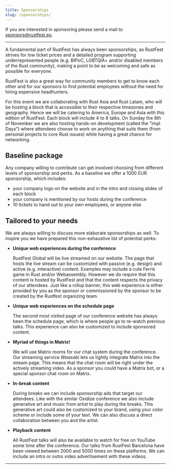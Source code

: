 ```yaml
---
title: Sponsorships
slug: /sponsorships/
---
```


If you are interested in sponsoring please send a mail to <a href="mailto:sponsors@rustfest.eu">sponsors@rustfest.eu</a>.

---

A fundamental part of RustFest has always been sponsorships, as RustFest strives for low ticket prices and a detailed program supporting underrepresented people (e.g. BIPoC, LGBTQIA+ and/or disabled members of the Rust community), making a point to be as welcoming and safe as possible for everyone.

RustFest is also a great way for community members to get to know each other and for our sponsors to find potential employees without the need for hiring expensive headhunters.

For this event we are collaborating with Rust Asia and Rust Latam, who will be hosting a block that is accessible to their respective timezones and geography. Hence we will be catering to America, Europe and Asia with this edition of RustFest. Each block will include 4 to 8 talks. On Sunday the 8th of November we are also hosting hands-on development (called the "impl Days") where attendees choose to work on anything that suits them (from personal projects to core Rust issues) while having a great chance for networking.

<h2>Baseline package</h2>

Any company willing to contribute can get involved choosing from different levels of sponsorship and perks. As a baseline we offer a 1000 EUR sponsorship, which includes:

* your company logo on the website and in the intro and closing slides of each block
* your company is mentioned by our hosts during the conference
* 10 tickets to hand out to your own employees, or anyone else

<h2>Tailored to your needs</h2>

We are always willing to discuss more elaborate sponsorships as well. To inspire you we have prepared this non-exhaustive list of potential perks:

* <b>Unique web experiences during the conference</b>

    RustFest Global will be live streamed on our website. The page that hosts the live stream can be customized with passive (e.g. design) and active (e.g. interactive) content. Examples may include a cute Ferris game in Rust and/or Webassembly. However we do require that this content is hosted by RustFest and that the content respects the privacy of our attendees. Just like a rollup banner, this web experience is either provided by you as the sponsor or commissioned by the sponsor to be created by the Rustfest organizing team.

* <b>Unique web experiences on the schedule page</b>

    The second most visited page of our conference website has always been the schedule page, which is where people go to re-watch previous talks. This experience can also be customized to include sponsored content.

* <b>Myriad of things in Matrix!</b>

    We will use Matrix rooms for our chat system during the conference. Our streaming service <i>Waasabi</i> lets us tightly integrate Matrix into the stream page. This means that the chat room will be right under the actively streaming video. As a sponsor you could have a Matrix bot, or a special sponsor chat room on Matrix.

* <b>In-break content</b>

    During breaks we can include sponsorship ads that target our attendees. Like with the similar Oxidize conference we also include generative art and music from artist to play during the breaks. This generative art could also be customized to your brand, using your color scheme or include some of your text. We can also discuss a direct collaboration between you and the artist.

* <b>Playback content</b>

    All RustFest talks will also be available to watch for free on YouTube some time after the conference. Our talks from RustFest Barcelona have been viewed between 2000 and 5000 times on these platforms. We can include an intro or outro video advertisement with these videos.

---